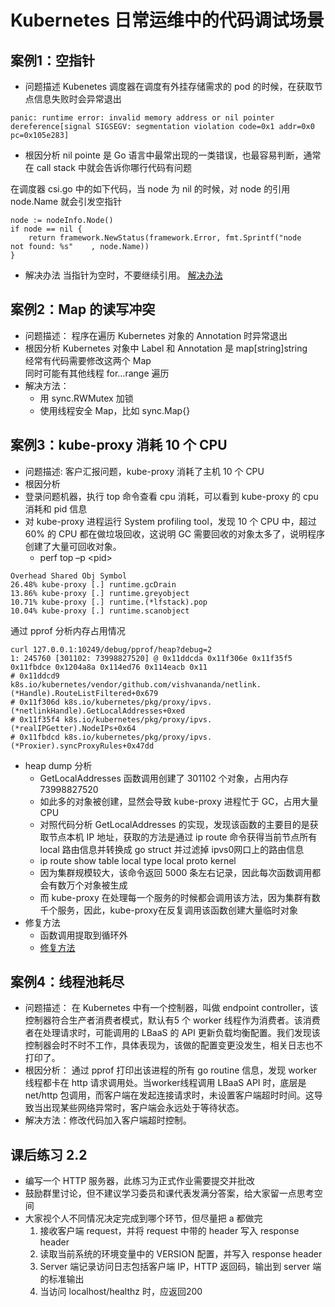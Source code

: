 # Kubernetes 日常运维中的代码调试场景
## 案例1：空指针
- 问题描述
Kubenetes 调度器在调度有外挂存储需求的 pod 的时候，在获取节点信息失败时会异常退出
```
panic: runtime error: invalid memory address or nil pointer dereference[signal SIGSEGV: segmentation violation code=0x1 addr=0x0 pc=0x105e283]
```
- 根因分析
nil pointe 是 Go 语言中最常出现的一类错误，也最容易判断，通常在 call stack 中就会告诉你哪行代码有问题

在调度器 csi.go 中的如下代码，当 node 为 nil 的时候，对 node 的引用 node.Name 就会引发空指针
```
node := nodeInfo.Node()
if node == nil {
    return framework.NewStatus(framework.Error, fmt.Sprintf("node     not found: %s"    , node.Name))
} 
```
- 解决办法
当指针为空时，不要继续引用。
[解决办法](https://github.com/kubernetes/kubernetes/pull/102229)

## 案例2：Map 的读写冲突
- 问题描述：
程序在遍历 Kubernetes 对象的 Annotation 时异常退出<br>
- 根因分析
Kubernetes 对象中 Label 和 Annotation 是 map[string]string<br>
经常有代码需要修改这两个 Map<br>
同时可能有其他线程 for...range 遍历<br>
- 解决方法：
    - 用 sync.RWMutex 加锁
    - 使用线程安全 Map，比如 sync.Map{}

## 案例3：kube-proxy 消耗 10 个 CPU
- 问题描述: 客户汇报问题，kube-proxy 消耗了主机 10 个 CPU
- 根因分析
- 登录问题机器，执行 top 命令查看 cpu 消耗，可以看到 kube-proxy 的 cpu 消耗和 pid 信息
- 对 kube-proxy 进程运行 System profiling tool，发现 10 个 CPU 中，超过 60% 的 CPU 都在做垃圾回收，这说明 GC 需要回收的对象太多了，说明程序创建了大量可回收对象。
    - perf top –p <pid\>
```
Overhead Shared Obj Symbol
26.48% kube-proxy [.] runtime.gcDrain
13.86% kube-proxy [.] runtime.greyobject
10.71% kube-proxy [.] runtime.(*lfstack).pop
10.04% kube-proxy [.] runtime.scanobject
```
通过 pprof 分析内存占用情况
```
curl 127.0.0.1:10249/debug/pprof/heap?debug=2
1: 245760 [301102: 73998827520] @ 0x11ddcda 0x11f306e 0x11f35f5 0x11fbdce 0x1204a8a 0x114ed76 0x114eacb 0x11
# 0x11ddcd9 
k8s.io/kubernetes/vendor/github.com/vishvananda/netlink.(*Handle).RouteListFiltered+0x679 
# 0x11f306d k8s.io/kubernetes/pkg/proxy/ipvs.(*netlinkHandle).GetLocalAddresses+0xed
# 0x11f35f4 k8s.io/kubernetes/pkg/proxy/ipvs.(*realIPGetter).NodeIPs+0x64
# 0x11fbdcd k8s.io/kubernetes/pkg/proxy/ipvs.(*Proxier).syncProxyRules+0x47dd
```
- heap dump 分析
    - GetLocalAddresses 函数调用创建了 301102 个对象，占用内存 73998827520
    - 如此多的对象被创建，显然会导致 kube-proxy 进程忙于 GC，占用大量 CPU
    - 对照代码分析 GetLocalAddresses 的实现，发现该函数的主要目的是获取节点本机 IP 地址，获取的方法是通过 ip route 命令获得当前节点所有 local 路由信息并转换成 go struct 并过滤掉 ipvs0网口上的路由信息
    - ip route show table local type local proto kernel
    - 因为集群规模较大，该命令返回 5000 条左右记录，因此每次函数调用都会有数万个对象被生成
    - 而 kube-proxy 在处理每一个服务的时候都会调用该方法，因为集群有数千个服务，因此，kube-proxy在反复调用该函数创建大量临时对象
- 修复方法
    - 函数调用提取到循环外
    - [修复方法](https://github.com/kubernetes/kubernetes/pull/79444)

## 案例4：线程池耗尽
- 问题描述： 在 Kubernetes 中有一个控制器，叫做 endpoint controller，该控制器符合生产者消费者模式，默认有5 个 worker 线程作为消费者。该消费者在处理请求时，可能调用的 LBaaS 的 API 更新负载均衡配置。我们发现该控制器会时不时不工作，具体表现为，该做的配置变更没发生，相关日志也不打印了。
- 根因分析：
通过 pprof 打印出该进程的所有 go routine 信息，发现 worker 线程都卡在 http 请求调用处。当worker线程调用 LBaaS API 时，底层是 net/http 包调用，而客户端在发起连接请求时，未设置客户端超时时间。这导致当出现某些网络异常时，客户端会永远处于等待状态。
- 解决方法：修改代码加入客户端超时控制。
## 课后练习 2.2
- 编写一个 HTTP 服务器，此练习为正式作业需要提交并批改
- 鼓励群里讨论，但不建议学习委员和课代表发满分答案，给大家留一点思考空间
- 大家视个人不同情况决定完成到哪个环节，但尽量把 a 都做完
    1. 接收客户端 request，并将 request 中带的 header 写入 response header
    2. 读取当前系统的环境变量中的 VERSION 配置，并写入 response header
    3. Server 端记录访问日志包括客户端 IP，HTTP 返回码，输出到 server 端的标准输出
    4. 当访问 localhost/healthz 时，应返回200

